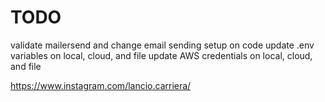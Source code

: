 # TODO
validate mailersend and change email sending setup on code
update .env variables on local, cloud, and file
update AWS credentials on local, cloud, and file


https://www.instagram.com/lancio.carriera/